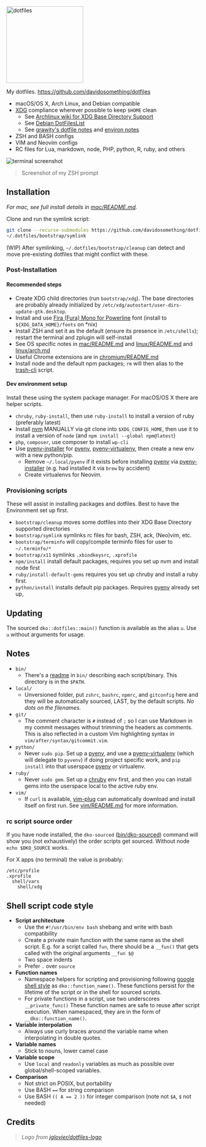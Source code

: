 <img alt="dotfiles" width="200" src="https://cdn.rawgit.com/davidosomething/dotfiles/master/meta/dotfiles-logo.png">

My dotfiles. <https://github.com/davidosomething/dotfiles>

- macOS/OS X, Arch Linux, and Debian compatible
- [XDG] compliance wherever possible to keep `$HOME` clean
    - See [Archlinux wiki for XDG Base Directory Support]
    - See [Debian DotFilesList]
    - See [grawity's dotfile notes] and [environ notes]
- ZSH and BASH configs
- VIM and Neovim configs
- RC files for Lua, markdown, node, PHP, python, R, ruby, and others

![terminal screenshot][screenshot]
> Screenshot of my ZSH prompt

## Installation

_For mac, see full install details in [mac/README.md](mac/README.md)._

Clone and run the symlink script:

```sh
git clone --recurse-submodules https://github.com/davidosomething/dotfiles ~/.dotfiles
~/.dotfiles/bootstrap/symlink
```

(WIP) After symlinking, `~/.dotfiles/bootstrap/cleanup` can detect and move
pre-existing dotfiles that might conflict with these.

### Post-Installation

#### Recommended steps

- Create XDG child directories (run `bootstrap/xdg`). The base directories
  are probably already initialized by
  `/etc/xdg/autostart/user-dirs-update-gtk.desktop`.
- Install and use [Fira (Fura) Mono for Powerline] font (install
  to `${XDG_DATA_HOME}/fonts` on \*nix)
- Install ZSH and set it as the default (ensure its presence in
  `/etc/shells`); restart the terminal and zplugin will self-install
- See OS specific notes in [mac/README.md](mac/README.md) and
  [linux/README.md](linux/README.md) and [linux/arch.md](linux/arch.md)
- Useful Chrome extensions are in [chromium/README.md](chromium/README.md)
- Install node and the default npm packages; `rm` will then alias to the
  [trash-cli] script.

#### Dev environment setup

Install these using the system package manager. For macOS/OS X there are helper
scripts.

- `chruby`, `ruby-install`, then use `ruby-install` to install a version of
  ruby (preferably latest)
- Install [nvm](https://github.com/creationix/nvm) MANUALLY via git clone into
  `$XDG_CONFIG_HOME`, then use it to install a version of `node` (and
  `npm install --global npm@latest`)
- `php`, `composer`, use composer to install `wp-cli`
- Use [pyenv-installer] for [pyenv], [pyenv-virtualenv], then create a new env
  with a new python/pip.
    - Remove `~/.local/pyenv` if it exists before installing [pyenv] via
      [pyenv-installer] (e.g. had installed it via `brew` by accident)
    - Create virtualenvs for Neovim.

### Provisioning scripts

These will assist in installing packages and dotfiles. Best to have the
Environment set up first.

- `bootstrap/cleanup` moves some dotfiles into their XDG Base Directory
  supported directories
- `bootstrap/symlink` symlinks rc files for bash, ZSH, ack, (Neo)vim, etc.
- `bootstrap/terminfo` will copy/compile terminfo files for user to
  `~/.terminfo/*`
- `bootstrap/x11` symlinks `.xbindkeysrc`, `.xprofile`
- `npm/install` install default packages, requires you set up nvm and
  install node first
- `ruby/install-default-gems` requires you set up chruby and install a ruby
  first.
- `python/install` installs default pip packages. Requires [pyenv] already set
  up,

## Updating

The sourced `dko::dotfiles::main()` function is available as the alias `u`.
Use `u` without arguments for usage.

## Notes

- `bin/`
    - There's a [readme](bin/README.md) in `bin/` describing each
      script/binary. This directory is in the `$PATH`.
- `local/`
    - Unversioned folder, put `zshrc`, `bashrc`, `npmrc`, and `gitconfig` here
      and they will be automatically sourced, LAST, by the default scripts. _No
      dots on the filenames._
- `git/`
    - The comment character is `#` instead of `;` so I can use Markdown
      in my commit messages without trimming the headers as comments. This is
      also reflected in a custom Vim highlighting syntax in
      `vim/after/syntax/gitcommit.vim`.
- `python/`
    - Never `sudo pip`. Set up a [pyenv], and use a [pyenv-virtualenv] (which
      will delegate to `pyvenv`) if doing project specific work, and
      `pip install` into that userspace [pyenv] or virtualenv.
- `ruby/`
    - Never `sudo gem`. Set up a [chruby] env first, and then you can install
      gems into the userspace local to the active ruby env.
- `vim/`
    - If `curl` is available, [vim-plug](https://github.com/junegunn/vim-plug)
      can automatically download and install itself on first run. See
      [vim/README.md](vim/README.md) for more information.

### rc script source order

If you have node installed, the `dko-sourced`
([bin/dko-sourced](bin/dko-sourced)) command will show you (not exhaustively)
the order scripts get sourced. Without node `echo $DKO_SOURCE` works.

For X apps (no terminal) the value is probably:

    /etc/profile
    .xprofile
      shell/vars
        shell/xdg

## Shell script code style

- **Script architecture**
    - Use the `#!/usr/bin/env bash` shebang and write with bash compatibility
    - Create a private main function with the same name as the shell script.
      E.g. for a script called `fun`, there should be a `__fun()` that gets
      called with the original arguments `__fun $@`
    - Two space indents
    - Prefer `.` over `source`
- **Function names**
    - Namespace helpers for scripting and provisioning following
      [google shell style] as `dko::function_name()`.
      These functions persist for the lifetime of the script or in the shell
      for sourced scripts.
    - For private functions in a script, use two underscores `__private_func()`
      These function names are safe to reuse after script execution. When
      namespaced, they are in the form of `__dko::function_name()`.
- **Variable interpolation**
    - Always use curly braces around the variable name when interpolating in
      double quotes.
- **Variable names**
    - Stick to nouns, lower camel case
- **Variable scope**
    - Use `local` and `readonly` variables as much as possible over
      global/shell-scoped variables.
- **Comparison**
    - Not strict on POSIX, but portability
    - Use BASH `==` for string comparison
    - Use BASH `(( A == 2 ))` for integer comparison (note not `$A`, `$` not
      needed)

## Credits

> _Logo from [jglovier/dotfiles-logo]_

[Archlinux wiki for XDG Base Directory Support]: https://wiki.archlinux.org/index.php/XDG_Base_Directory_support
[Debian DotFilesList]: https://wiki.debian.org/DotFilesList
[Fira (Fura) Mono for Powerline]: https://github.com/powerline/fonts
[XDG]: https://standards.freedesktop.org/basedir-spec/basedir-spec-latest.html
[chruby]: https://github.com/postmodern/chruby
[environ notes]: https://github.com/grawity/dotfiles/blob/master/.environ.notes
[google shell style]: https://google.github.io/styleguide/shell.xml
[grawity's dotfile notes]: https://github.com/grawity/dotfiles/blob/master/.dotfiles.notes
[jglovier/dotfiles-logo]: https://github.com/jglovier/dotfiles-logo
[pyenv-installer]: https://github.com/yyuu/pyenv-installer
[pyenv-virtualenv]: https://github.com/pyenv/pyenv-virtualenv
[pyenv]: https://github.com/pyenv/pyenv
[screenshot]: https://raw.githubusercontent.com/davidosomething/dotfiles/master/meta/terminal-potatopro.png
[trash-cli]: https://github.com/sindresorhus/trash-cli
